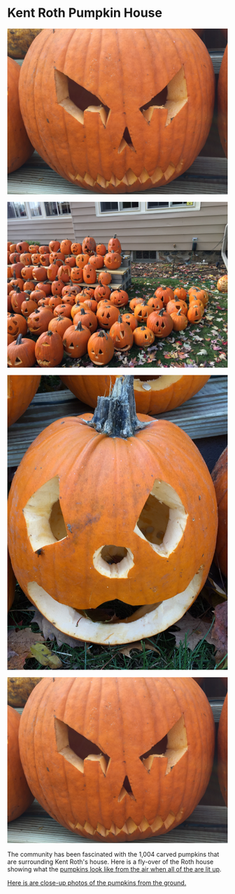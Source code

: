 # Kent Roth Pumpkin House

![](IMG_1612.JPG)

![](IMG_1596.JPG)

![](IMG_1611.JPG)

![](IMG_1612.JPG)


The community has been fascinated with the 1,004 carved pumpkins that are surrounding Kent Roth's house. Here is a fly-over of the Roth house showing what the [pumpkins look like from the air when all of the are lit up](https://www.skypixel.com/share/video/pumpkin-house-village-of-shepherd).

[Here is are close-up photos of the pumpkins from the ground.](https://www.facebook.com/kent.w.roth/posts/10210895863498280)


